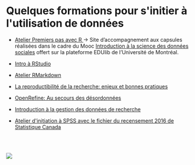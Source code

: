 

# Quelques formations pour s'initier à l'utilisation de données

- [Atelier Premiers pas avec R ](https://crlnp.github.io/) ->  Site d’accompagnement aux capsules réalisées dans le cadre du Mooc [Introduction à la science des données sociales](https://catalogue.edulib.org/fr/cours/umontreal-isds/) offert sur la plateforme EDUlib de l’Université de Montréal.

- [Intro à RStudio](https://crlnp.github.io/intro-Rstudio/)

- [Atelier RMarkdown](https://crlnp.github.io/intro-rmarkdown/)

- [La reproductibilité de la recherche: enjeux et bonnes pratiques](https://crlnp.github.io/repro/)

- [OpenRefine: Au secours des désordonnées](https://crlnp.github.io/openrefine/)

- [Introduction à la gestion des données de recherche](https://crlnp.github.io/intro-gdr/#1)

- [Atelier d'initiation à SPSS avec le fichier du recensement 2016 de Statistique Canada](https://github.com/CRLNP/SPSS/blob/main/SPSS-A-2021.pdf)

<br>
<br>

![](https://acegif.com/wp-content/uploads/cat-typing-2.gif)
